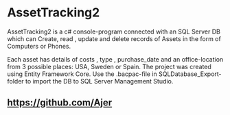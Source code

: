 # AssetTracking2
AssetTracking2 is a c# console-program connected with an SQL Server DB which can Create, read , update and delete records of Assets in the form of Computers or Phones.

Each asset has details of costs , type , purchase_date and an office-location from 3 possible places: USA, Sweden or Spain.
The project was created using Entity Framework Core.
Use the .bacpac-file in SQLDatabase_Export-folder to import the DB to SQL Server Management Studio.
## https://github.com/Ajer
